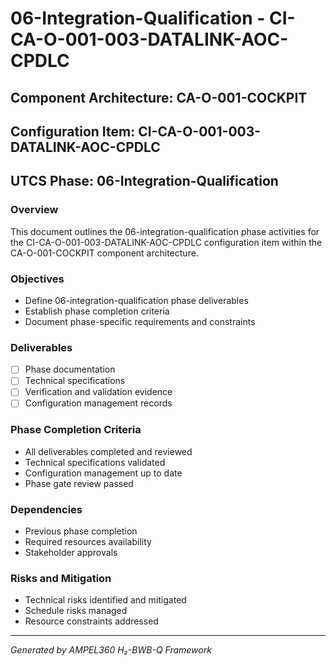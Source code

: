 # 06-Integration-Qualification - CI-CA-O-001-003-DATALINK-AOC-CPDLC

## Component Architecture: CA-O-001-COCKPIT
## Configuration Item: CI-CA-O-001-003-DATALINK-AOC-CPDLC
## UTCS Phase: 06-Integration-Qualification

### Overview
This document outlines the 06-integration-qualification phase activities for the CI-CA-O-001-003-DATALINK-AOC-CPDLC configuration item within the CA-O-001-COCKPIT component architecture.

### Objectives
- Define 06-integration-qualification phase deliverables
- Establish phase completion criteria
- Document phase-specific requirements and constraints

### Deliverables
- [ ] Phase documentation
- [ ] Technical specifications
- [ ] Verification and validation evidence
- [ ] Configuration management records

### Phase Completion Criteria
- All deliverables completed and reviewed
- Technical specifications validated
- Configuration management up to date
- Phase gate review passed

### Dependencies
- Previous phase completion
- Required resources availability
- Stakeholder approvals

### Risks and Mitigation
- Technical risks identified and mitigated
- Schedule risks managed
- Resource constraints addressed

---
*Generated by AMPEL360 H₂-BWB-Q Framework*
